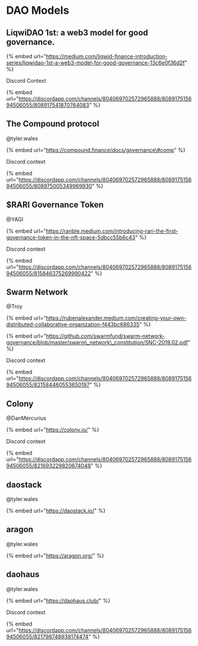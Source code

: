 # DAO Models

## LiqwiDAO 1st: a web3 model for good governance.

{% embed url="https://medium.com/liqwid-finance-introduction-series/liqwidao-1st-a-web3-model-for-good-governance-13c6e0f36d2f" %}

Discord Context

{% embed url="https://discordapp.com/channels/804069702572965888/808917515694506055/808917541870764083" %}



## The Compound protocol

@tyler.wales

{% embed url="https://compound.finance/docs/governance\#comp" %}

Discord context

{% embed url="https://discordapp.com/channels/804069702572965888/808917515694506055/808975005349969930" %}



## $RARI Governance Token

@YAGI

{% embed url="https://rarible.medium.com/introducing-rari-the-first-governance-token-in-the-nft-space-5dbcc55b6c43" %}

Discord context

{% embed url="https://discordapp.com/channels/804069702572965888/808917515694506055/815846375269990422" %}

## Swarm Network

@Troy

{% embed url="https://rubenalexander.medium.com/creating-your-own-distributed-collaborative-organization-f443bc686335" %}

{% embed url="https://github.com/swarmfund/swarm-network-governance/blob/master/swarm\_network\_constitution/SNC-2019.02.pdf" %}

Discord context

{% embed url="https://discordapp.com/channels/804069702572965888/808917515694506055/821584460553650197" %}

## Colony

@DanMercurius

{% embed url="https://colony.io/" %}

Discord context

{% embed url="https://discordapp.com/channels/804069702572965888/808917515694506055/821693229820674048" %}

## daostack

@tyler.wales

{% embed url="https://daostack.io/" %}

## aragon

@tyler.wales

{% embed url="https://aragon.org/" %}

## daohaus

@tyler.wales

{% embed url="https://daohaus.club/" %}

Discord context

{% embed url="https://discordapp.com/channels/804069702572965888/808917515694506055/821798748938174474" %}



